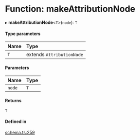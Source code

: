 # Function: makeAttributionNode

▸ **makeAttributionNode**<`T`\>(`node`): `T`

#### Type parameters

| Name | Type |
| :------ | :------ |
| `T` | extends `AttributionNode` |

#### Parameters

| Name | Type |
| :------ | :------ |
| `node` | `T` |

#### Returns

`T`

#### Defined in

[schema.ts:259](https://github.com/coda/packs-sdk/blob/main/schema.ts#L259)
